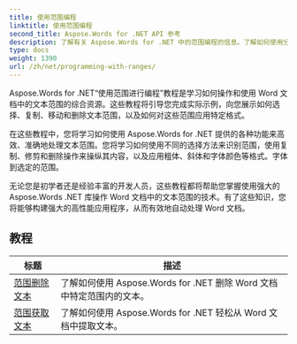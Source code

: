 ```yaml
---
title: 使用范围编程
linktitle: 使用范围编程
second_title: Aspose.Words for .NET API 参考
description: 了解有关 Aspose.Words for .NET 中的范围编程的信息。了解如何使用分步教程和示例代码来操作 Word 文档中特定范围的文本并设置其格式。
type: docs
weight: 1390
url: /zh/net/programming-with-ranges/
---
```

Aspose.Words for .NET“使用范围进行编程”教程是学习如何操作和使用 Word 文档中的文本范围的综合资源。这些教程将引导您完成实际示例，向您展示如何选择、复制、移动和删除文本范围，以及如何对这些范围应用特定格式。

在这些教程中，您将学习如何使用 Aspose.Words for .NET 提供的各种功能来高效、准确地处理文本范围。您将学习如何使用不同的选择方法来识别范围，使用复制、修剪和删除操作来操纵其内容，以及应用粗体、斜体和字体颜色等格式。字体到选定的范围。

无论您是初学者还是经验丰富的开发人员，这些教程都将帮助您掌握使用强大的 Aspose.Words .NET 库操作 Word 文档中的文本范围的技术。有了这些知识，您将能够构建强大的高性能应用程序，从而有效地自动处理 Word 文档。

 ## 教程
| 标题 | 描述 |
| --- | --- |
| [范围删除文本](./ranges-delete-text/) | 了解如何使用 Aspose.Words for .NET 删除 Word 文档中特定范围内的文本。 |
| [范围获取文本](./ranges-get-text/) | 了解如何使用 Aspose.Words for .NET 轻松从 Word 文档中提取文本。 |